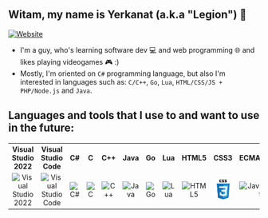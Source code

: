 ## Witam, my name is Yerkanat (a.k.a "Legion") 👋

[![Website](https://img.shields.io/website?label=legion2809.github.io&style=for-the-badge&url=https%3A%2F%2Flegion2809.github.io)](https://legion2809.github.io)

- I'm a guy, who's learning software dev :computer: and web programming :globe_with_meridians: and likes playing videogames :video_game: :)
- Mostly, I'm oriented on `C#` programming language, but also I'm interested in languages such as: `C/C++`, `Go`, `Lua`, `HTML/CSS/JS + PHP/Node.js` and `Java`.

## Languages and tools that I use to and want to use in the future:

<table>
  <tr>
    <th>Visual Studio 2022</th>
    <th>Visual Studio Code</th>
    <th>C#</th>
    <th>C</th>
    <th>C++</th>
    <th>Java</th>
    <th>Go</th>
    <th>Lua</th>
    <th>HTML5</th>
    <th>CSS3</th>
    <th>ECMAScript</th>
    <th>PHP</th>
    <th>Node.js</th>
    <th>Git</th>
    <th>SQLite</th>
    <th>CMake</th>
  </tr>

  <tr>

  <td>
  <center>
  <a href="https://visualstudio.microsoft.com/vs/" target="_blank" rel="noreferrer noopener" style="text-decoration:none">
    <img title="Visual Studio 2022" alt="Visual Studio 2022" height="64em" src="https://upload.wikimedia.org/wikipedia/commons/2/2c/Visual_Studio_Icon_2022.svg"/>
  </a>
  </center>
  </td>

  <td>
  <center>
  <a href="https://code.visualstudio.com/" target="_blank" rel="noreferrer noopener" style="text-decoration:none">
    <img title="Visual Studio Code" alt="Visual Studio Code" width="40" height="40" src="https://cdn.cdnlogo.com/logos/v/82/visual-studio-code.svg" />
  </a>
  </center>
  </td>
  
  <td>
  <center>
  <a href="https://dotnet.microsoft.com/en-us/languages/csharp" target="_blank" rel="noreferrer noopener" style="text-decoration:none">
    <img title="C#" alt="C#" width="50" height="50" src="https://cdn.cdnlogo.com/logos/c/27/c.svg" />
  </a>
  </center>
  </td>

  <td>
  <center>
  <a href="#" target="_blank" rel="noreferrer noopener" style="text-decoration:none">
    <img title="C" alt="C" width="60" height="60" src="https://upload.wikimedia.org/wikipedia/commons/1/18/C_Programming_Language.svg" />
  </a>
  </center>
  </td>

  <td>
  <center>
  <a href="https://isocpp.org/" target="_blank" rel="noreferrer noopener" style="text-decoration:none">
    <img title="C++" alt="C++" width="40" height="40" src="https://upload.wikimedia.org/wikipedia/commons/1/18/ISO_C%2B%2B_Logo.svg" />
  </a>
  </center>
  </td>

  <td>
  <center>
  <a href="https://www.java.com/en/" target="_blank" rel="noreferrer noopener" style="text-decoration:none">
    <img title="Java" alt="Java" width="40" height="40" src="https://upload.wikimedia.org/wikipedia/ru/3/39/Java_logo.svg" />
  </a>
  </center>
  </td>

  <td>
  <center>
  <a href="https://go.dev" target="_blank" rel="noreferrer noopener" style="text-decoration:none">
    <img title="Go" alt="Go" width="40" height="40" src="https://upload.wikimedia.org/wikipedia/commons/0/05/Go_Logo_Blue.svg" />
  </a>
  </center>
  </td>

  <td>
  <center>
  <a href="https://lua.org" target="_blank" rel="noreferrer noopener" style="text-decoration:none">
    <img title="Lua" alt="Lua" width="40" height="40" src="https://upload.wikimedia.org/wikipedia/commons/c/cf/Lua-Logo.svg" />
  </a>
  </center>
  </td>

  <td>
  <center>
  <a href="https://html5.org/" target="_blank" rel="noreferrer noopener" style="text-decoration:none">
    <img title="HTML5" alt="HTML5" width="40" height="40" src="https://upload.wikimedia.org/wikipedia/commons/6/61/HTML5_logo_and_wordmark.svg" />
  </a>
  </center>
  </td>

  <td>  
  <center>                                                                                                                                   
  <a href="https://www.w3.org/Style/CSS/Overview.en.html" target="_blank" rel="noreferrer noopener" style="text-decoration:none">
    <img title="CSS3" alt="CSS3" width="40" height="40" src="https://raw.githubusercontent.com/github/explore/80688e429a7d4ef2fca1e82350fe8e3517d3494d/topics/css/css.png"/>
  </a>
  </center>
  </td>

  <td>
  <center>
  <a href="https://www.javascript.com/" target="_blank" rel="noreferrer noopener" style="text-decoration:none">
    <img title="JavaScript" alt="JavaScript" width="40" height="40" src="https://upload.wikimedia.org/wikipedia/commons/9/99/Unofficial_JavaScript_logo_2.svg" />
  </a>
  </center>
  </td>

  <td>
  <center>
  <a href="https://php.net" target="_blank" rel="noreferrer noopener" style="text-decoration:none">
    <img title="PHP" alt="PHP" width="50" height="50" src="https://upload.wikimedia.org/wikipedia/commons/2/27/PHP-logo.svg" />
  </a>
  </center>
  </td>

  <td>
  <center>
  <a href="https://nodejs.org" target="_blank" rel="noreferrer noopener" style="text-decoration:none">
    <img title="Node.js" alt="Node.js" width="40" height="40" src="https://upload.wikimedia.org/wikipedia/commons/d/d9/Node.js_logo.svg" />
  </a>
  </center>
  </td>

  <td>
  <center>
  <a href="https://git-scm.com/" target="_blank" rel="noreferrer noopener" style="text-decoration:none">
    <img title="Git" alt="Git" width="40" height="40" src="https://upload.wikimedia.org/wikipedia/commons/3/3f/Git_icon.svg" />
  </a>
  </center>
  </td>

  <td>
  <center>
  <a href="https://www.sqlite.org" target="_blank" rel="noreferrer noopener" style="text-decoration:none">
    <img title="SQLite" alt="SQLite" width="50" height="40" src="https://upload.wikimedia.org/wikipedia/commons/3/38/SQLite370.svg" />
  </a>
  </center>
  </td>

  <td>
  <center>
  <a href="https://cmake.org" target="_blank" rel="noreferrer noopener" style="text-decoration:none">
    <img title="CMake" alt="CMake" width="40" height="40" src="https://upload.wikimedia.org/wikipedia/commons/1/13/Cmake.svg"/>
  </a>
  </center>
  </td>

  </tr>

</table>

<!--
**legion2809/legion2809** is a ✨ _special_ ✨ repository because its `README.md` (this file) appears on your GitHub profile.
(align="left")
Here are some ideas to get you started:

- 🔭 I’m currently working on ...
- 🌱 I’m currently learning ...
- 👯 I’m looking to collaborate on ...
- 🤔 I’m looking for help with ...
- 💬 Ask me about ...
- 📫 How to reach me: ...
- 😄 Pronouns: ...
- ⚡ Fun fact: ...
-->
